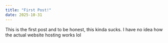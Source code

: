 ```yaml
---
title: "First Post!" 
date: 2025-10-31
---
```


This is the first post and to be honest, this kinda sucks. I have no idea how the actual website hosting works lol
